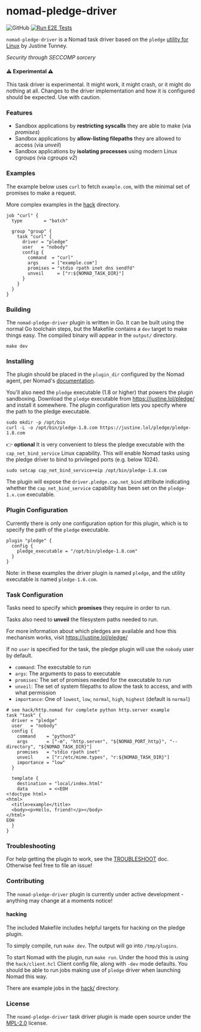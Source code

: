 # nomad-pledge-driver

![GitHub](https://img.shields.io/github/license/shoenig/nomad-pledge-driver?style=flat-square)
[![Run E2E Tests](https://github.com/shoenig/nomad-pledge-driver/actions/workflows/e2e.yaml/badge.svg)](https://github.com/shoenig/nomad-pledge-driver/actions/workflows/e2e.yaml)

`nomad-pledge-driver` is a Nomad task driver based on the `pledge` [utility for Linux](https://justine.lol/pledge/) by Justine Tunney.

*Security through SECCOMP sorcery*

#### :warning: Experimental :warning:

This task driver is experimental. It might work, it might crash, or it might do nothing at all.
Changes to the driver implementation and how it is configured should be expected.
Use with caution.

### Features

- Sandbox applications by **restricting syscalls** they are able to make (via _promises_)
- Sandbox applications by **allow-listing filepaths** they are allowed to access (via _unveil_)
- Sandbox applications by **isolating processes** using modern Linux cgroups (via _cgroups v2_)

### Examples

The example below uses `curl` to fetch `example.com`, with the minimal set of promises to make a request.

More complex examples in the [hack](hack) directory.

```hcl
job "curl" {
  type        = "batch"

  group "group" {
    task "curl" {
      driver = "pledge"
      user   = "nobody"
      config {
        command  = "curl"
        args     = ["example.com"]
        promises = "stdio rpath inet dns sendfd"
        unveil     = ["r:${NOMAD_TASK_DIR}"]
      }
    }
  }
}
```

### Building

The `nomad-pledge-driver` plugin is written in Go. It can be built using the normal Go toolchain steps, but
the Makefile contains a `dev` target to make things easy. The compiled binary will appear in the `output/`
directory.

```shell
make dev
```

### Installing 

The plugin should be placed in the `plugin_dir` configured by the Nomad agent, per Nomad's [documentation](https://www.nomadproject.io/docs/configuration#plugin_dir).

You'll also need the `pledge` executable (1.8 or higher) that powers the plugin sandboxing.
Download the `pledge` executable from https://justine.lol/pledge/ and install it somewhere.
The plugin configuration lets you specify where the path to the pledge executable.

```shell
sudo mkdir -p /opt/bin
curl -L -o /opt/bin/pledge-1.8.com https://justine.lol/pledge/pledge-1.8.com
```

:point_right: **optional** It is very convenient to bless the pledge executable with the `cap_net_bind_service`
Linux capability. This will enable Nomad tasks using the pledge driver to bind to privileged
ports (e.g. below 1024).

```shell
sudo setcap cap_net_bind_service+eip /opt/bin/pledge-1.8.com
```

The plugin will expose the `driver.pledge.cap.net_bind` attribute indicating whether
the `cap_net_bind_service` capability has been set on the `pledge-1.x.com` executable.

### Plugin Configuration

Currently there is only one configuration option for this plugin, which is to specify the path of the `pledge` executable.

```hcl
plugin "pledge" {
  config {
    pledge_executable = "/opt/bin/pledge-1.8.com"
  }
}
```

Note: in these examples the driver plugin is named `pledge`, and the utility executable is named `pledge-1.6.com`. 

### Task Configuration

Tasks need to specify which **promises** they require in order to run.

Tasks also need to **unveil** the filesystem paths needed to run.

For more information about which pledges are available and how this mechanism works, visit https://justine.lol/pledge/

If no `user` is specified for the task, the pledge plugin will use the `nobody` user by default.

- `command`: The executable to run
- `args`: The arguments to pass to executable
- `promises`: The set of promises needed for the executable to run
- `unveil`: The set of system filepaths to allow the task to access, and with what permission
- `importance`: One of `lowest`, `low`, `normal`, `high`, `highest` (default is `normal`)

```hcl
# see hack/http.nomad for complete python http.server example
task "task" {
  driver = "pledge"
  user   = "nobody"
  config {
    command    = "python3"
    args       = ["-m", "http.server", "${NOMAD_PORT_http}", "--directory", "${NOMAD_TASK_DIR}"]
    promises   = "stdio rpath inet"
    unveil     = ["r:/etc/mime.types", "r:${NOMAD_TASK_DIR}"]
    importance = "low"
  }

  template {
    destination = "local/index.html"
    data        = <<EOH
<!doctype html>
<html>
  <title>example</title>
  <body><p>Hello, friend!</p></body>
</html>
EOH
  }
}
```

### Troubleshooting

For help getting the plugin to work, see the [TROUBLESHOOT](TROUBLESHOOT.md) doc.
Otherwise feel free to file an issue!

### Contributing

The `nomad-pledge-driver` plugin is currently under active development - anything may change at a moments notice!

#### hacking

The included Makefile includes helpful targets for hacking on the pledge plugin.

To simply compile, run `make dev`. The output will go into `/tmp/plugins`.

To start Nomad with the plugin, run `make run`. Under the hood this is using the `hack/client.hcl` Client
config file, along with `-dev` mode defaults. You should be able to run jobs making use of `pledge` driver
when launching Nomad this way.

There are example jobs in the [hack/](hack) directory.

### License

The `noamd-pledge-driver` task driver plugin is made open source under the [MPL-2.0](LICENSE) license.
